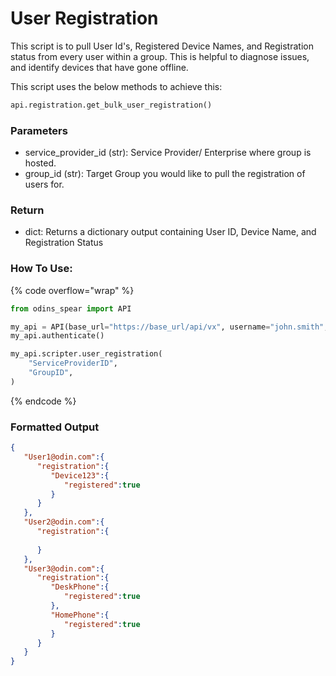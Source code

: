 # User Registration

This script is to pull User Id's, Registered Device Names, and Registration status from every user within a group. This is helpful to diagnose issues, and identify devices that have gone offline.

This script uses the below methods to achieve this:

```python
api.registration.get_bulk_user_registration()
```

### Parameters&#x20;

* service\_provider\_id (str): Service Provider/ Enterprise where group is hosted.&#x20;
* group\_id (str): Target Group you would like to pull the registration of users for.&#x20;

### Return

* dict: Returns a dictionary output containing User ID, Device Name, and Registration Status&#x20;

### How To Use:

{% code overflow="wrap" %}
```python
from odins_spear import API

my_api = API(base_url="https://base_url/api/vx", username="john.smith", password="ODIN_INSTANCE_1")
my_api.authenticate()

my_api.scripter.user_registration(
    "ServiceProviderID", 
    "GroupID", 
)
```
{% endcode %}

### Formatted Output

```json
{
   "User1@odin.com":{
      "registration":{
         "Device123":{
            "registered":true
         }
      }
   },
   "User2@odin.com":{
      "registration":{
         
      }
   },
   "User3@odin.com":{
      "registration":{
         "DeskPhone":{
            "registered":true
         },
         "HomePhone":{
            "registered":true
         }
      }
   }
}
```

